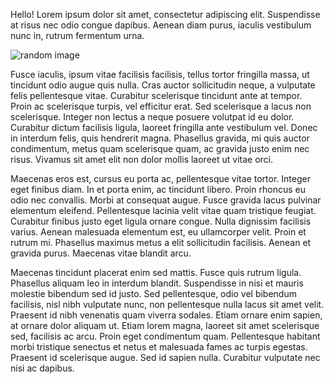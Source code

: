 <!--
  "title": "Just some lorem!",
  "description": "Here is the latest",
  "image": "https://picsum.photos/500/300"
-->

Hello! Lorem ipsum dolor sit amet, consectetur adipiscing elit. Suspendisse at risus nec odio congue dapibus. Aenean diam purus, iaculis vestibulum nunc in, rutrum fermentum urna.

![random image](https://picsum.photos/500/300)

Fusce iaculis, ipsum vitae facilisis facilisis, tellus tortor fringilla massa, ut tincidunt odio augue quis nulla. Cras auctor sollicitudin neque, a vulputate felis pellentesque vitae. Curabitur scelerisque tincidunt ante at tempor. Proin ac scelerisque turpis, vel efficitur erat. Sed scelerisque a lacus non scelerisque. Integer non lectus a neque posuere volutpat id eu dolor. Curabitur dictum facilisis ligula, laoreet fringilla ante vestibulum vel. Donec in interdum felis, quis hendrerit magna. Phasellus gravida, mi quis auctor condimentum, metus quam scelerisque quam, ac gravida justo enim nec risus. Vivamus sit amet elit non dolor mollis laoreet ut vitae orci.

Maecenas eros est, cursus eu porta ac, pellentesque vitae tortor. Integer eget finibus diam. In et porta enim, ac tincidunt libero. Proin rhoncus eu odio nec convallis. Morbi at consequat augue. Fusce gravida lacus pulvinar elementum eleifend. Pellentesque lacinia velit vitae quam tristique feugiat. Curabitur finibus justo eget ligula ornare congue. Nulla dignissim facilisis varius. Aenean malesuada elementum est, eu ullamcorper velit. Proin et rutrum mi. Phasellus maximus metus a elit sollicitudin facilisis. Aenean et gravida purus. Maecenas vitae blandit arcu.

Maecenas tincidunt placerat enim sed mattis. Fusce quis rutrum ligula. Phasellus aliquam leo in interdum blandit. Suspendisse in nisi et mauris molestie bibendum sed id justo. Sed pellentesque, odio vel bibendum facilisis, nisl nibh vulputate nunc, non pellentesque nulla lacus sit amet velit. Praesent id nibh venenatis quam viverra sodales. Etiam ornare enim sapien, at ornare dolor aliquam ut. Etiam lorem magna, laoreet sit amet scelerisque sed, facilisis ac arcu. Proin eget condimentum quam. Pellentesque habitant morbi tristique senectus et netus et malesuada fames ac turpis egestas. Praesent id scelerisque augue. Sed id sapien nulla. Curabitur vulputate nec nisi ac dapibus.

